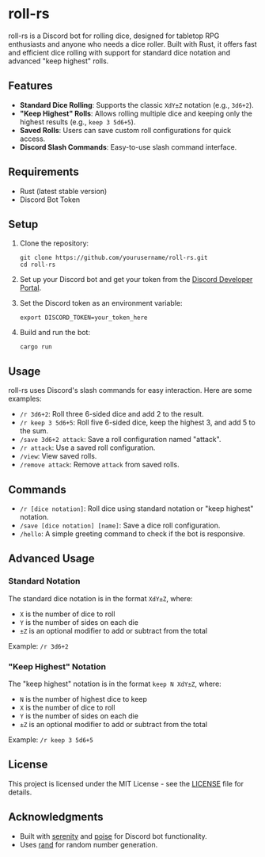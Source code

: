 # roll-rs

roll-rs is a Discord bot for rolling dice, designed for tabletop RPG enthusiasts and anyone who needs a dice roller. Built with Rust, it offers fast and efficient dice rolling with support for standard dice notation and advanced "keep highest" rolls.

## Features

- **Standard Dice Rolling**: Supports the classic `XdY±Z` notation (e.g., `3d6+2`).
- **"Keep Highest" Rolls**: Allows rolling multiple dice and keeping only the highest results (e.g., `keep 3 5d6+5`).
- **Saved Rolls**: Users can save custom roll configurations for quick access.
- **Discord Slash Commands**: Easy-to-use slash command interface.

## Requirements

- Rust (latest stable version)
- Discord Bot Token

## Setup

1. Clone the repository:
   ```
   git clone https://github.com/yourusername/roll-rs.git
   cd roll-rs
   ```

2. Set up your Discord bot and get your token from the [Discord Developer Portal](https://discord.com/developers/applications).

3. Set the Discord token as an environment variable:
   ```
   export DISCORD_TOKEN=your_token_here
   ```

4. Build and run the bot:
   ```
   cargo run
   ```

## Usage

roll-rs uses Discord's slash commands for easy interaction. Here are some examples:

- `/r 3d6+2`: Roll three 6-sided dice and add 2 to the result.
- `/r keep 3 5d6+5`: Roll five 6-sided dice, keep the highest 3, and add 5 to the sum.
- `/save 3d6+2 attack`: Save a roll configuration named "attack".
- `/r attack`: Use a saved roll configuration.
- `/view`: View saved rolls.
- `/remove attack`: Remove `attack` from saved rolls.

## Commands

- `/r [dice notation]`: Roll dice using standard notation or "keep highest" notation.
- `/save [dice notation] [name]`: Save a dice roll configuration.
- `/hello`: A simple greeting command to check if the bot is responsive.

## Advanced Usage

### Standard Notation
The standard dice notation is in the format `XdY±Z`, where:
- `X` is the number of dice to roll
- `Y` is the number of sides on each die
- `±Z` is an optional modifier to add or subtract from the total

Example: `/r 3d6+2`

### "Keep Highest" Notation
The "keep highest" notation is in the format `keep N XdY±Z`, where:
- `N` is the number of highest dice to keep
- `X` is the number of dice to roll
- `Y` is the number of sides on each die
- `±Z` is an optional modifier to add or subtract from the total

Example: `/r keep 3 5d6+5`

## License

This project is licensed under the MIT License - see the [LICENSE](LICENSE) file for details.

## Acknowledgments

- Built with [serenity](https://github.com/serenity-rs/serenity) and [poise](https://github.com/serenity-rs/poise) for Discord bot functionality.
- Uses [rand](https://github.com/rust-random/rand) for random number generation.